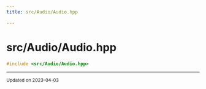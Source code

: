 ```yaml
---
title: src/Audio/Audio.hpp

---
```


# src/Audio/Audio.hpp




```cpp
#include <src/Audio/Audio.hpp>
```






-------------------------------

<sub>Updated on 2023-04-03</sub>

